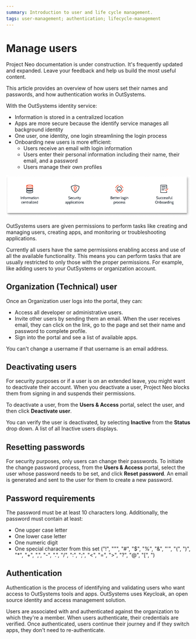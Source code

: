 ```yaml
---
summary: Introduction to user and life cycle management.  
tags: user-management; authentication; lifecycle-management
---
```


# Manage users

<div class="info" markdown="1">

Project Neo documentation is under construction. It's frequently updated and expanded. Leave your feedback and help us build the most useful content.

</div>

This article provides an overview of how users set their names and passwords, and how authentication works in OutSystems.

With the OutSystems identity service:

* Information is stored in a centralized location
* Apps are more secure because the identify service manages all background identity
* One user, one identity, one login streamlining the login process
* Onboarding new users is more efficient:
    * Users receive an email with login information
    * Users enter their personal information including their name, their email, and a password
    * Users manage their own profiles
  
![OutSystems Identity Service](images/manage-users-identy-service.png)

OutSystems users are given permissions to perform tasks like creating and managing users, creating apps, and monitoring or troubleshooting applications.

Currently all users have the same permissions enabling access and use of all the available functionality. This means you can perform tasks that are usually restricted to only those with the proper permissions. For example, like adding users to your OutSystems or organization account.

## Organization (Technical) user

Once an Organization user logs into the portal, they can:

* Access all developer or administrative users.
* Invite other users by sending them an email. When the user receives email, they can click on the link, go to the page and set their name and password to complete profile.
* Sign into the portal and see a list of available apps.

<div class="info" markdown="1">

You can't change a username if that username is an email address.

</div>

## Deactivating users

For security purposes or if a user is on an extended leave, you might want to deactivate their account. When you deactivate a user, Project Neo blocks them from signing in and suspends their permissions.

To deactivate a user, from the **Users & Access** portal, select the user, and then click **Deactivate user**.

You can verify the user is deactivated, by selecting **Inactive** from the **Status** drop down. A list of all Inactive users displays.

## Resetting passwords

For security purposes, only users can change their passwords. To initiate the change password process, from the **Users & Access** portal, select the user whose password needs to be set, and click **Reset password**. An email is generated and sent to the user for them to create a new password.

## Password requirements

The password must be at least 10 characters long. Additionally, the password must contain at least:

* One upper case letter
* One lower case letter
* One numeric digit
* One special character from this set ("!", "\"", "#", "$", "%", "&", "'", "(", ")", "*", "+", ",", "-", ".", "/", ":", ";", "<", "=", ">", "?", "@", "[", ")


## Authentication

Authentication is the process of identifying and validating users who want access to OutSystems tools and apps. OutSystems uses Keycloak, an open source identity and access management solution.

Users are associated with and authenticated against the organization to which they're a member. When users authenticate, their credentials are verified. Once authenticated, users continue their journey and if they switch apps, they don't need to re-authenticate.
